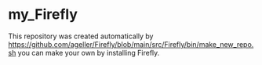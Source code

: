 # my_Firefly
This repository was created automatically by     https://github.com/ageller/Firefly/blob/main/src/Firefly/bin/make_new_repo.sh     you can make your own by installing Firefly.

